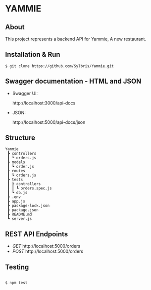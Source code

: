 # YAMMIE

## About
This project represents a backend API for Yammie,
A new restaurant.

## Installation & Run
```
$ git clone https://github.com/Sylbris/Yammie.git

```

## Swagger documentation - HTML and JSON
* Swagger UI:
 
 
     http://localhost:3000/api-docs

* JSON: 


     http://localhost:5000/api-docs/json
     
## Structure
```
Yammie 
 ┣ controllers
 ┃ ┗ orders.js
 ┣ models
 ┃ ┗ order.js
 ┣ routes
 ┃ ┗ orders.js
 ┣ tests
 ┃ ┣ controllers
 ┃ ┃ ┗ orders.spec.js
 ┃ ┗ db.js 
 ┣ .env
 ┣ app.js
 ┣ package-lock.json
 ┣ package.json
 ┣ README.md
 ┗ server.js 

```
## REST API Endpoints

* *GET* http://localhost:5000/orders
* *POST* http://localhost:5000/orders

## Testing
```

$ npm test

```
